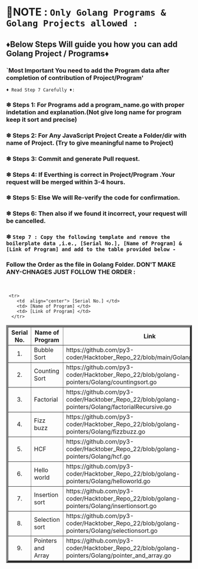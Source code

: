 <!--------------------------------------------------------------------------------------------------------------------------------------------------------------> 
# 📢NOTE : `Only Golang Programs & Golang Projects allowed :`
## ♦Below Steps Will guide you how you can add Golang Project / Programs♦ 
### `Most Important You need to add the Program data after completion of contribution of Project/Program'
`♦ Read Step 7 Carefully ♦: `

### ❄ Steps 1: For Programs add a program_name.go with proper indetation and explanation.(Not give long name for program keep it sort and precise)
### ❄ Steps 2: For Any JavaScript Project Create a Folder/dir with name of Project. (Try to give meaningful name to Project)
### ❄ Steps 3: Commit and generate Pull request.
### ❄ Steps 4: If Everthing is correct in Project/Program .Your request will be merged within 3-4 hours.
### ❄ Steps 5: Else We will Re-verify the code for confirmation.
### ❄ Steps 6: Then also if we found it incorrect, your request will be cancelled.


### ❄ `Step 7 : Copy the following template and remove the boilerplate data ,i.e., [Serial No.], [Name of Program] & [Link of Program] and add to the table provided below -` 
### Follow the Order as the file in Golang Folder. DON'T MAKE ANY-CHNAGES JUST FOLLOW THE ORDER :
<br>

```
 <tr>
    <td  align="center"> [Serial No.] </td>
    <td> [Name of Program] </td>
    <td> [Link of Program] </td>
  </tr>
```



<table border="5" align = "center">
  <tr>
    <th align="center">Serial No.</th>
    <th>Name of Program</th>
    <th>Link</th>
  </tr>

<!--------------------------------------------------------------------------------------------------------------------------------------------------------------> 
<!-------------------------------DO NOT EDIT ANYTHING BEFORE THIS LINE (INCLUSIVE)------------------------------------------------------------------------------> 
<!------JUST FOLLOW THE ORDER OF FILE AS IT IS IN GOLANG FOLDER AFTER CONTRIBUTION YOUR FOLDER/FILE GOT THE POSTION IN FOLDER(MAKE SURE YOU ADD AFTER SEEING BEFOR AND AFTER PROGRAM---------------HOPE YOU ALL WILL FOLLOW------> 

  <tr>
    <td  align="center"> 1. </td>
    <td>Bubble Sort</td>
    <td>https://github.com/py3-coder/Hacktober_Repo_22/blob/main/Golang/bubblesort.go</td>
  </tr>
  
  <tr>
    <td  align="center"> 2. </td>
    <td>Counting Sort</td>
    <td>https://github.com/py3-coder/Hacktober_Repo_22/blob/golang-pointers/Golang/countingsort.go</td>
  </tr>

  <tr>
    <td  align="center"> 3. </td>
    <td>Factorial</td>
    <td>https://github.com/py3-coder/Hacktober_Repo_22/blob/golang-pointers/Golang/factorialRecursive.go</td>
  </tr>

  <tr>
    <td  align="center"> 4. </td>
    <td>Fizz buzz</td>
    <td>https://github.com/py3-coder/Hacktober_Repo_22/blob/golang-pointers/Golang/fizzbuzz.go</td>
  </tr>

  <tr>
    <td  align="center"> 5. </td>
    <td>HCF</td>
    <td>https://github.com/py3-coder/Hacktober_Repo_22/blob/golang-pointers/Golang/hcf.go</td>
  </tr>

  <tr>
    <td  align="center"> 6. </td>
    <td>Hello world</td>
    <td>https://github.com/py3-coder/Hacktober_Repo_22/blob/golang-pointers/Golang/helloworld.go</td>
  </tr>

  <tr>
    <td  align="center"> 7. </td>
    <td>Insertion sort</td>
    <td>https://github.com/py3-coder/Hacktober_Repo_22/blob/golang-pointers/Golang/insertionsort.go</td>
  </tr>

  <tr>
    <td  align="center"> 8. </td>
    <td>Selection sort</td>
    <td>https://github.com/py3-coder/Hacktober_Repo_22/blob/golang-pointers/Golang/selectionsort.go</td>
  </tr>

  <tr>
    <td  align="center"> 9. </td>
    <td>Pointers and Array</td>
    <td>https://github.com/py3-coder/Hacktober_Repo_22/blob/golang-pointers/Golang/pointer_and_array.go</td>
  </tr>

  <!-- ADD THE TEMPLATE BELOW -->

</table>
